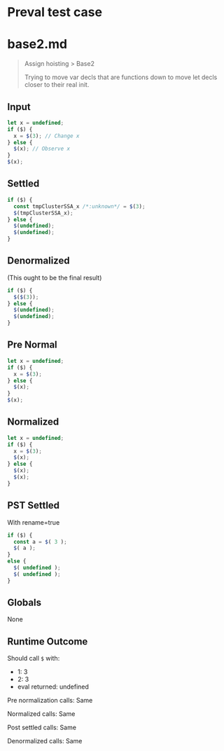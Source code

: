# Preval test case

# base2.md

> Assign hoisting > Base2
>
> Trying to move var decls that are functions down to move let decls closer to their real init.

## Input

`````js filename=intro
let x = undefined;
if ($) {
  x = $(3); // Change x
} else {
  $(x); // Observe x
}
$(x);
`````

## Settled


`````js filename=intro
if ($) {
  const tmpClusterSSA_x /*:unknown*/ = $(3);
  $(tmpClusterSSA_x);
} else {
  $(undefined);
  $(undefined);
}
`````

## Denormalized
(This ought to be the final result)

`````js filename=intro
if ($) {
  $($(3));
} else {
  $(undefined);
  $(undefined);
}
`````

## Pre Normal


`````js filename=intro
let x = undefined;
if ($) {
  x = $(3);
} else {
  $(x);
}
$(x);
`````

## Normalized


`````js filename=intro
let x = undefined;
if ($) {
  x = $(3);
  $(x);
} else {
  $(x);
  $(x);
}
`````

## PST Settled
With rename=true

`````js filename=intro
if ($) {
  const a = $( 3 );
  $( a );
}
else {
  $( undefined );
  $( undefined );
}
`````

## Globals

None

## Runtime Outcome

Should call `$` with:
 - 1: 3
 - 2: 3
 - eval returned: undefined

Pre normalization calls: Same

Normalized calls: Same

Post settled calls: Same

Denormalized calls: Same
